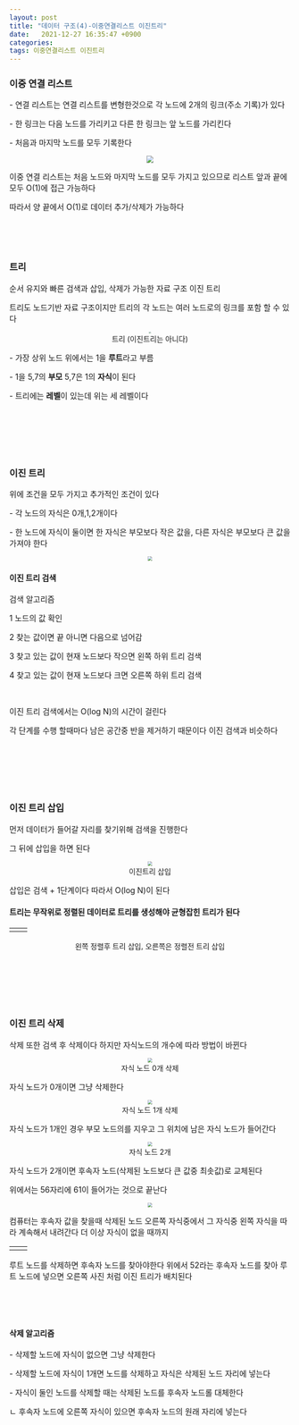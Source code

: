 ```yaml
---
layout: post
title: "데이터 구조(4)-이중연결리스트 이진트리"
date:   2021-12-27 16:35:47 +0900
categories:
tags: 이중연결리스트 이진트리
---
```


### **이중 연결 리스트**

\-  연결 리스트는 연결 리스트를 변형한것으로 각 노드에 2개의 링크(주소 기록)가 있다

\- 한 링크는 다음 노드를 가리키고 다른 한 링크는 앞 노드를 가리킨다

\- 처음과 마지막 노드를 모두 기록한다

<center>
<img src="https://user-images.githubusercontent.com/80758613/196672689-aa0420c7-1d42-4053-90ab-6c7aaf78272d.jpg" style="zoom:80%;">
</center>

이중 연결 리스트는 처음 노드와 마지막 노드를 모두 가지고 있으므로 리스트 앞과 끝에 모두 O(1)에 접근 가능하다

따라서 양 끝에서 O(1)로 데이터 추가/삭제가 가능하다

&nbsp;

&nbsp;

### **트리**

순서 유지와 빠른 검색과 삽입, 삭제가 가능한 자료 구조 이진 트리

트리도 노드기반 자료 구조이지만 트리의 각 노드는 여러 노드로의 링크를 포함 할 수 있다

<center>
<img src="https://user-images.githubusercontent.com/80758613/196673093-799e000e-787d-478d-a475-f39765d643e2.jpg" style="zoom:20%;">
</center>
<center><font size="2em">트리 (이진트리는 아니다) </font></center>

\- 가장 상위 노드 위에서는 1을 **루트**라고 부름

\- 1을 5,7의 **부모** 5,7은 1의 **자식**이 된다

\- 트리에는 **레벨**이 있는데 위는 세 레벨이다

&nbsp;

&nbsp;

&nbsp;

### **이진 트리**

위에 조건을 모두 가지고 추가적인 조건이 있다

\- 각 노드의 자식은 0개,1,2개이다

\- 한 노드에 자식이 둘이면 한 자식은 부모보다 작은 값을, 다른 자식은 부모보다 큰 값을 가져야 한다

<center>
<img src="https://user-images.githubusercontent.com/80758613/196674825-582250a6-3c9a-4522-a881-50b36e7d4641.jpg" style="zoom:50%;">
</center>

#### **이진 트리 검색**

검색 알고리즘

1 노드의 값 확인

2 찾는 값이면 끝 아니면 다음으로 넘어감

3 찾고 있는 값이 현재 노드보다 작으면 왼쪽 하위 트리 검색

4 찾고 있는 값이 현재 노드보다 크면 오른쪽 하위 트리 검색

&nbsp;

이진 트리 검색에서는 O(log N)의 시간이 걸린다

각 단계를 수행 할때마다 남은 공간중 반을 제거하기 때문이다 이진 검색과 비슷하다

&nbsp;

&nbsp;

&nbsp;

### **이진 트리 삽입**

먼저 데이터가 들어갈 자리를 찾기위해 검색을 진행한다

그 뒤에 삽입을 하면 된다

<center>
<img src="https://user-images.githubusercontent.com/80758613/197372016-6980690a-8d06-4b82-bb74-93209491c131.jpg" style="zoom:50%;">
</center>

<center> <font size="2em">  이진트리 삽입 </font> </center>

삽입은 검색 + 1단계이다 따라서 O(log N)이 된다

#### 트리는 무작위로 정렬된 데이터로 트리를 생성해야 균형잡힌 트리가 된다 

<table>
  <tr>
   <td><center><img alt="" src="https://user-images.githubusercontent.com/80758613/197372460-5768b623-3803-4f90-b08c-de43df6be74e.jpg" style="zoom:30%;" /></center></td><td><center><img alt="" src="https://user-images.githubusercontent.com/80758613/197372478-33d4b5d3-f116-4b23-9614-001ea9dc69d4.jpg" style="zoom:30%;" /></center></td>
  <tr>
</table>

<center><font size="2em">왼쪽 정렬후 트리 삽입, 오른쪽은 정렬전 트리 삽입</font></center>

&nbsp;

&nbsp;

&nbsp;

### **이진 트리 삭제**

삭제 또한 검색 후 삭제이다 하지만 자식노드의 개수에 따라 방법이 바뀐다

<center>
<img src="https://user-images.githubusercontent.com/80758613/197372687-64a77506-b3bb-40d3-a07f-2f696c994d63.jpg" style="zoom:50%;">
</center>

<center><font size ="2em">자식 노드 0개 삭제</font></center>

자식 노드가 0개이면 그냥 삭제한다

<center>
<img src="https://user-images.githubusercontent.com/80758613/197372721-bb6ca1e0-89d3-4db7-81da-c7542a20eb03.jpg" style="zoom:50%;">
</center>

<center><font size ="2em">자식 노드 1개 삭제</font></center>

자식 노드가 1개인 경우 부모 노드의를 지우고 그 위치에 남은 자식 노드가 들어간다 

<center>
<img src="https://user-images.githubusercontent.com/80758613/197372748-1efa06d1-ec62-48b7-ad47-0939f27b9a8d.jpg" style="zoom:50%;">
</center>

<center><font size ="2em">자식 노드 2개</font></center>

자식 노드가 2개이면 후속자 노드(삭제된 노드보다 큰 값중 최솟값)로 교체된다

위에서는 56자리에 61이 들어가는 것으로 끝난다

<center>
<img src="https://user-images.githubusercontent.com/80758613/197372787-97295405-8d4a-428b-8b06-a5bcd4e1c46d.jpg" style="zoom:50%;">
</center>

컴퓨터는 후속자 값을 찾을때 삭제된 노드 오른쪽 자식중에서 그 자식중 왼쪽 자식을 따라 계속해서 내려간다 더 이상 자식이 없을 때까지

<table>
  <tr>
    <td><center><img alt="" src="https://user-images.githubusercontent.com/80758613/197372803-22fb3376-7cb8-4afa-a2cb-ae29596bdcae.jpg"style="zoom:40%;" /></center></td><td><center><img alt="" src="https://user-images.githubusercontent.com/80758613/197372805-b68f206c-188e-4dcc-a2e8-619cafea9a16.jpg" style="zoom:40%;" /></center></td>
  <tr>
</table>

루트 노드를 삭제하면 후속자 노드를 찾아야한다 위에서 52라는 후속자 노드를 찾아 루트 노드에 넣으면 오른쪽 사진 처럼 이진 트리가 배치된다

&nbsp;

&nbsp;

#### **삭제 알고리즘**

\- 삭제할 노드에 자식이 없으면 그냥 삭제한다

\- 삭제할 노드에 자식이 1개면 노드를 삭제하고 자식은 삭제된 노드 자리에 넣는다

\- 자식이 둘인 노드를 삭제할 때는 삭제된 노드를 후속자 노드롤 대체한다

   ㄴ 후속자 노드에 오른쪽 자식이 있으면 후속자 노드의 원래 자리에 넣는다
